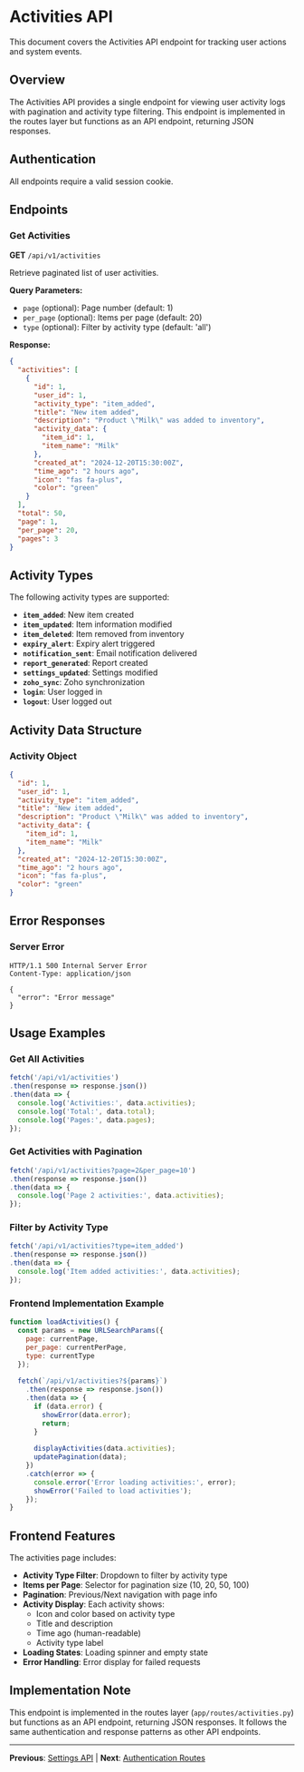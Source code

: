 # Activities API

This document covers the Activities API endpoint for tracking user actions and system events.

## Overview

The Activities API provides a single endpoint for viewing user activity logs with pagination and activity type filtering. This endpoint is implemented in the routes layer but functions as an API endpoint, returning JSON responses.

## Authentication

All endpoints require a valid session cookie.

## Endpoints

### Get Activities

**GET** `/api/v1/activities`

Retrieve paginated list of user activities.

**Query Parameters:**
- `page` (optional): Page number (default: 1)
- `per_page` (optional): Items per page (default: 20)
- `type` (optional): Filter by activity type (default: 'all')

**Response:**
```json
{
  "activities": [
    {
      "id": 1,
      "user_id": 1,
      "activity_type": "item_added",
      "title": "New item added",
      "description": "Product \"Milk\" was added to inventory",
      "activity_data": {
        "item_id": 1,
        "item_name": "Milk"
      },
      "created_at": "2024-12-20T15:30:00Z",
      "time_ago": "2 hours ago",
      "icon": "fas fa-plus",
      "color": "green"
    }
  ],
  "total": 50,
  "page": 1,
  "per_page": 20,
  "pages": 3
}
```

## Activity Types

The following activity types are supported:

- **`item_added`**: New item created
- **`item_updated`**: Item information modified
- **`item_deleted`**: Item removed from inventory
- **`expiry_alert`**: Expiry alert triggered
- **`notification_sent`**: Email notification delivered
- **`report_generated`**: Report created
- **`settings_updated`**: Settings modified
- **`zoho_sync`**: Zoho synchronization
- **`login`**: User logged in
- **`logout`**: User logged out

## Activity Data Structure

### Activity Object

```json
{
  "id": 1,
  "user_id": 1,
  "activity_type": "item_added",
  "title": "New item added",
  "description": "Product \"Milk\" was added to inventory",
  "activity_data": {
    "item_id": 1,
    "item_name": "Milk"
  },
  "created_at": "2024-12-20T15:30:00Z",
  "time_ago": "2 hours ago",
  "icon": "fas fa-plus",
  "color": "green"
}
```

## Error Responses

### Server Error

```http
HTTP/1.1 500 Internal Server Error
Content-Type: application/json

{
  "error": "Error message"
}
```

## Usage Examples

### Get All Activities

```javascript
fetch('/api/v1/activities')
.then(response => response.json())
.then(data => {
  console.log('Activities:', data.activities);
  console.log('Total:', data.total);
  console.log('Pages:', data.pages);
});
```

### Get Activities with Pagination

```javascript
fetch('/api/v1/activities?page=2&per_page=10')
.then(response => response.json())
.then(data => {
  console.log('Page 2 activities:', data.activities);
});
```

### Filter by Activity Type

```javascript
fetch('/api/v1/activities?type=item_added')
.then(response => response.json())
.then(data => {
  console.log('Item added activities:', data.activities);
});
```

### Frontend Implementation Example

```javascript
function loadActivities() {
  const params = new URLSearchParams({
    page: currentPage,
    per_page: currentPerPage,
    type: currentType
  });
  
  fetch(`/api/v1/activities?${params}`)
    .then(response => response.json())
    .then(data => {
      if (data.error) {
        showError(data.error);
        return;
      }
      
      displayActivities(data.activities);
      updatePagination(data);
    })
    .catch(error => {
      console.error('Error loading activities:', error);
      showError('Failed to load activities');
    });
}
```

## Frontend Features

The activities page includes:

- **Activity Type Filter**: Dropdown to filter by activity type
- **Items per Page**: Selector for pagination size (10, 20, 50, 100)
- **Pagination**: Previous/Next navigation with page info
- **Activity Display**: Each activity shows:
  - Icon and color based on activity type
  - Title and description
  - Time ago (human-readable)
  - Activity type label
- **Loading States**: Loading spinner and empty state
- **Error Handling**: Error display for failed requests

## Implementation Note

This endpoint is implemented in the routes layer (`app/routes/activities.py`) but functions as an API endpoint, returning JSON responses. It follows the same authentication and response patterns as other API endpoints.

---

**Previous**: [Settings API](./settings.md) | **Next**: [Authentication Routes](./authentication.md) 
